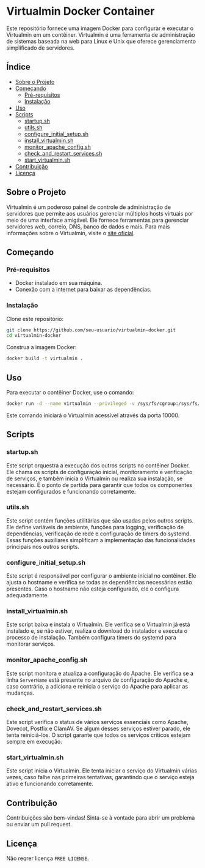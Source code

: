 # Virtualmin Docker Container

Este repositório fornece uma imagem Docker para configurar e executar o Virtualmin em um contêiner. Virtualmin é uma ferramenta de administração de sistemas baseada na web para Linux e Unix que oferece gerenciamento simplificado de servidores.

## Índice

- [Sobre o Projeto](#sobre-o-projeto)
- [Começando](#começando)
  - [Pré-requisitos](#pré-requisitos)
  - [Instalação](#instalação)
- [Uso](#uso)
- [Scripts](#scripts)
  - [startup.sh](#startupsh)
  - [utils.sh](#utilssh)
  - [configure_initial_setup.sh](#configure_initial_setupsh)
  - [install_virtualmin.sh](#install_virtualminsh)
  - [monitor_apache_config.sh](#monitor_apache_configsh)
  - [check_and_restart_services.sh](#check_and_restart_servicessh)
  - [start_virtualmin.sh](#start_virtualminsh)
- [Contribuição](#contribuição)
- [Licença](#licença)

## Sobre o Projeto

Virtualmin é um poderoso painel de controle de administração de servidores que permite aos usuários gerenciar múltiplos hosts virtuais por meio de uma interface amigável. Ele fornece ferramentas para gerenciar servidores web, correio, DNS, banco de dados e mais. Para mais informações sobre o Virtualmin, visite o [site oficial](https://www.virtualmin.com/).

## Começando

### Pré-requisitos

- Docker instalado em sua máquina.
- Conexão com a internet para baixar as dependências.

### Instalação

Clone este repositório:

```bash
git clone https://github.com/seu-usuario/virtualmin-docker.git
cd virtualmin-docker
```

Construa a imagem Docker:

```bash
docker build -t virtualmin .
```

## Uso

Para executar o contêiner Docker, use o comando:

```bash
docker run -d --name virtualmin --privileged -v /sys/fs/cgroup:/sys/fs/cgroup:ro --mount source=volume_quota,target=/mnt/volume_quota custom-virtualmin
```

Este comando iniciará o Virtualmin acessível através da porta 10000.

## Scripts

### startup.sh

Este script orquestra a execução dos outros scripts no contêiner Docker. Ele chama os scripts de configuração inicial, monitoramento e verificação de serviços, e também inicia o Virtualmin ou realiza sua instalação, se necessário. É o ponto de partida para garantir que todos os componentes estejam configurados e funcionando corretamente.

### utils.sh

Este script contém funções utilitárias que são usadas pelos outros scripts. Ele define variáveis de ambiente, funções para logging, verificação de dependências, verificação de rede e configuração de timers do systemd. Essas funções auxiliares simplificam a implementação das funcionalidades principais nos outros scripts.

### configure_initial_setup.sh

Este script é responsável por configurar o ambiente inicial no contêiner. Ele ajusta o hostname e verifica se todas as dependências necessárias estão presentes. Caso o hostname não esteja configurado, ele o configura adequadamente.

### install_virtualmin.sh

Este script baixa e instala o Virtualmin. Ele verifica se o Virtualmin já está instalado e, se não estiver, realiza o download do instalador e executa o processo de instalação. Também configura timers do systemd para monitorar serviços.

### monitor_apache_config.sh

Este script monitora e atualiza a configuração do Apache. Ele verifica se a linha `ServerName` está presente no arquivo de configuração do Apache e, caso contrário, a adiciona e reinicia o serviço do Apache para aplicar as mudanças.

### check_and_restart_services.sh

Este script verifica o status de vários serviços essenciais como Apache, Dovecot, Postfix e ClamAV. Se algum desses serviços estiver parado, ele tenta reiniciá-los. O script garante que todos os serviços críticos estejam sempre em execução.

### start_virtualmin.sh

Este script inicia o Virtualmin. Ele tenta iniciar o serviço do Virtualmin várias vezes, caso falhe nas primeiras tentativas, garantindo que o serviço esteja ativo e funcionando corretamente.

## Contribuição

Contribuições são bem-vindas! Sinta-se à vontade para abrir um problema ou enviar um pull request.

## Licença

Não reqrer licença `FREE LICENSE`.


